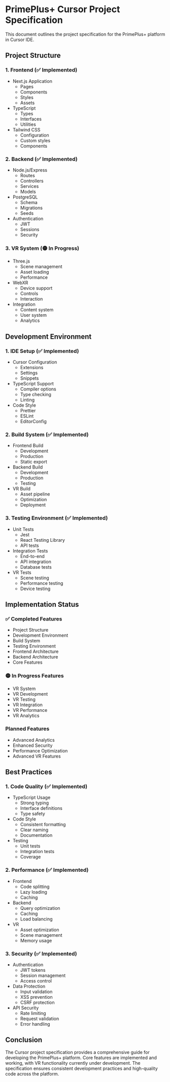 # PrimePlus+ Cursor Project Specification

This document outlines the project specification for the PrimePlus+ platform in Cursor IDE.

## Project Structure

### 1. Frontend (✅ Implemented)
- Next.js Application
  - Pages
  - Components
  - Styles
  - Assets
- TypeScript
  - Types
  - Interfaces
  - Utilities
- Tailwind CSS
  - Configuration
  - Custom styles
  - Components

### 2. Backend (✅ Implemented)
- Node.js/Express
  - Routes
  - Controllers
  - Services
  - Models
- PostgreSQL
  - Schema
  - Migrations
  - Seeds
- Authentication
  - JWT
  - Sessions
  - Security

### 3. VR System (🟡 In Progress)
- Three.js
  - Scene management
  - Asset loading
  - Performance
- WebXR
  - Device support
  - Controls
  - Interaction
- Integration
  - Content system
  - User system
  - Analytics

## Development Environment

### 1. IDE Setup (✅ Implemented)
- Cursor Configuration
  - Extensions
  - Settings
  - Snippets
- TypeScript Support
  - Compiler options
  - Type checking
  - Linting
- Code Style
  - Prettier
  - ESLint
  - EditorConfig

### 2. Build System (✅ Implemented)
- Frontend Build
  - Development
  - Production
  - Static export
- Backend Build
  - Development
  - Production
  - Testing
- VR Build
  - Asset pipeline
  - Optimization
  - Deployment

### 3. Testing Environment (✅ Implemented)
- Unit Tests
  - Jest
  - React Testing Library
  - API tests
- Integration Tests
  - End-to-end
  - API integration
  - Database tests
- VR Tests
  - Scene testing
  - Performance testing
  - Device testing

## Implementation Status

### ✅ Completed Features
- Project Structure
- Development Environment
- Build System
- Testing Environment
- Frontend Architecture
- Backend Architecture
- Core Features

### 🟡 In Progress Features
- VR System
- VR Development
- VR Testing
- VR Integration
- VR Performance
- VR Analytics

### Planned Features
- Advanced Analytics
- Enhanced Security
- Performance Optimization
- Advanced VR Features

## Best Practices

### 1. Code Quality (✅ Implemented)
- TypeScript Usage
  - Strong typing
  - Interface definitions
  - Type safety
- Code Style
  - Consistent formatting
  - Clear naming
  - Documentation
- Testing
  - Unit tests
  - Integration tests
  - Coverage

### 2. Performance (✅ Implemented)
- Frontend
  - Code splitting
  - Lazy loading
  - Caching
- Backend
  - Query optimization
  - Caching
  - Load balancing
- VR
  - Asset optimization
  - Scene management
  - Memory usage

### 3. Security (✅ Implemented)
- Authentication
  - JWT tokens
  - Session management
  - Access control
- Data Protection
  - Input validation
  - XSS prevention
  - CSRF protection
- API Security
  - Rate limiting
  - Request validation
  - Error handling

## Conclusion

The Cursor project specification provides a comprehensive guide for developing the PrimePlus+ platform. Core features are implemented and working, with VR functionality currently under development. The specification ensures consistent development practices and high-quality code across the platform.
